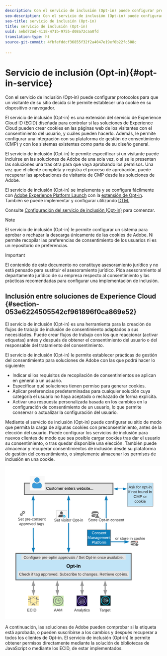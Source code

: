 ```yaml
---
description: Con el servicio de inclusión (Opt-in) puede configurar protocolos para que un visitante de su sitio decida si le permite establecer una cookie en su dispositivo o navegador.
seo-description: Con el servicio de inclusión (Opt-in) puede configurar protocolos para que un visitante de su sitio decida si le permite establecer una cookie en su dispositivo o navegador.
seo-title: servicio de inclusión (Opt-in)
title: servicio de inclusión (Opt-in)
uuid: aebd72ad-4118-471b-9755-d08a72caa0fd
translation-type: ht
source-git-commit: 4fbfefddcf36855f32f2a4047e19ef0b22fc508c

---
```



# Servicio de inclusión (Opt-in){#opt-in-service}

Con el servicio de inclusión (Opt-in) puede configurar protocolos para que un visitante de su sitio decida si le permite establecer una cookie en su dispositivo o navegador.

El servicio de inclusión (Opt-in) es una extensión del servicio de Experience Cloud ID (ECID) diseñada para controlar si las soluciones de Experience Cloud pueden crear cookies en las páginas web de los visitantes con el consentimiento del usuario, y cuáles pueden hacerlo. Además, le permite configurar una integración con su plataforma de gestión de consentimiento (CMP) y con los sistemas existentes como parte de su diseño general.

El servicio de inclusión (Opt-in) le permite especificar si un visitante puede incluirse en las soluciones de Adobe de una sola vez, o si se le presentan las soluciones una tras otra para que vaya aprobando los permisos. Una vez que el cliente completa y registra el proceso de aprobación, puede recuperar las aprobaciones de visitante de CMP desde las soluciones de Adobe.

El servicio de inclusión (Opt-in) se implementa y se configura fácilmente con [Adobe Experience Platform Launch](https://docs.adobelaunch.com/) con la [extensión de Opt-in](../../implementation-guides/opt-in-service/launch.md). También se puede implementar y configurar utilizando [DTM.](../../implementation-guides/opt-in-service/optin-dtm.md)

Consulte [Configuración del servicio de inclusión (Opt-in)](../../implementation-guides/opt-in-service/getting-started.md) para comenzar.

>[!NOTE]
>
>El servicio de inclusión (Opt-in) le permite configurar un sistema para aprobar o rechazar la descarga únicamente de las cookies de Adobe. Ni permite recopilar las preferencias de consentimiento de los usuarios ni es un repositorio de preferencias.

>[!IMPORTANT]
>
>El contenido de este documento no constituye asesoramiento jurídico y no está pensado para sustituir el asesoramiento jurídico. Pida asesoramiento al departamento jurídico de su empresa respecto al consentimiento y las prácticas recomendadas para configurar una implementación de inclusión.

## Inclusión entre soluciones de Experience Cloud {#section-053e6224505542cf961896f0ca869e52}

El servicio de inclusión (Opt-in) es una herramienta para la creación de flujos de trabajo de inclusión de consentimiento adaptados a sus necesidades. Puede crear flujos de trabajo con los que reaccionar (activar etiquetas) antes y después de obtener el consentimiento del usuario o del responsable del tratamiento del consentimiento.

El servicio de inclusión (Opt-in) le permite establecer prácticas de gestión del consentimiento para soluciones de Adobe con las que podrá hacer lo siguiente:

* Indicar si los requisitos de recopilación de consentimientos se aplican en general a un usuario.
* Especificar qué soluciones tienen permiso para generar cookies.
* Aplicar preferencias predeterminadas para cualquier solución cuya categoría el usuario no haya aceptado o rechazado de forma explícita.
* Activar una respuesta personalizada basada en los cambios en la configuración de consentimiento de un usuario, lo que permite conservar o actualizar la configuración del usuario.

Mediante el servicio de inclusión (Opt-in) puede configurar su sitio de modo que permita la carga de algunas cookies con preconsentimiento, antes de la elección del usuario. Puede configurar los servicios de inclusión para nuevos clientes de modo que sea posible cargar cookies tras dar el usuario su consentimiento, o tras quedar disponible una elección. También puede almacenar y recuperar consentimientos de inclusión desde su plataforma de gestión del consentimiento, o simplemente almacenar los permisos de inclusión en una cookie.

![](assets/Opt-in-approval.png)

A continuación, las soluciones de Adobe pueden comprobar si la etiqueta está aprobada, o pueden suscribirse a los cambios y después recuperar a todos los clientes de Opt-in. El servicio de inclusión (Opt-in) le permite obtener permisos directamente mediante la solución de bibliotecas de JavaScript o mediante los ECID, de estar implementados.
